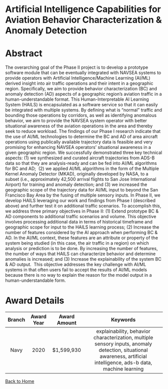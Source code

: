 
Artificial Intelligence Capabilities for Aviation Behavior Characterization &amp; Anomaly Detection
===================================================================================================

# Abstract


The overarching goal of the Phase II project is to develop a prototype software module that can be eventually integrated with NAVSEA systems to provide operators with Artificial Intelligence/Machine Learning (AI/ML) derived insight into air traffic operations and their intent in a geographic region. Specifically, we aim to provide behavior characterization (BC) and anomaly detection (AD) aspects of a geographic region’s aviation traffic in a human-understandable format. This Human-Interpretable AI Learning System (HAILS) is encapsulated as a software service so that it can easily be integrated with multiple systems. By defining what is “normal” traffic and bounding those operations by corridors, as well as identifying anomalous behavior, we aim to provide the NAVSEA system operator with better situational awareness of the aviation operations in the area and thereby seek to reduce workload. The findings of our Phase I research indicate that the use of AI/ML technologies to determine the BC and AD of area aircraft operations using publically available trajectory data is feasible and very promising for enhancing NAVSEA operators’ situational awareness in a given geographic region. We successfully demonstrated three key technical aspects: (1) we synthesized and curated aircraft trajectories from ADS-B data so that they are analysis-ready and can be fed into AI/ML algorithms for BC and AD;  (2) we applied AI/ML algorithms in the form of the Multiple Kernel Anomaly Detector (MKAD), originally developed by NASA, to a subset (i.e., approximately 42,500 arrival flights to San Jose International Airport) for training and anomaly detection; and (3) we increased the geographic scope of the trajectory data for AI/ML input to beyond the San Francisco Bay Area by the fusing of multiple sensory inputs. In Phase II, we develop HAILS leveraging our work and findings from Phase I (described above) and further test it on additional traffic scenarios. To accomplish this, we address three primary objectives in Phase II: (1) Extend prototype BC & AD components to additional traffic scenarios and volume. This objective involves processing additional data in terms of historical timeframe and geographic scope for input to the HAILS learning process; (2) Increase the number of features considered by the AI approach when performing BC & AD. In the AI/ML context, these features are an attribute or property of the system being studied (in this case, the air traffic in a region) on which analysis or prediction is to be done. By increasing the number of features, the number of ways that HAILS can characterize behavior and determine anomalies is increased; and (3) Increase the explainability of the system BC & AD output.  This objective addresses the key challenge with AI/ML systems in that often users fail to accept the results of AI/ML models because there is no way to explain the reason for the model output in a human-understandable form.  

# Award Details

|Branch|Award Year|Award Amount|Keywords|
| :---: | :---: | :---: | :---: |
|Navy|2020|$1,599,930|explainability, behavior characterization, multiple sensory inputs, anomaly detection, situational awareness, artificial intelligence, ads-b data, machine learning|
  
  


[Back to Home](https://github.com/chrischow/dod_sbir_awards/Reports/JH/#2098)